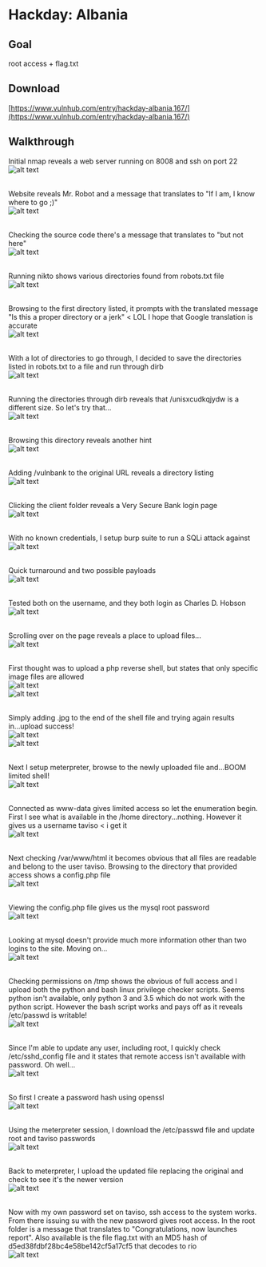 # Hackday: Albania

## Goal 
root access + flag.txt

## Download 
[https://www.vulnhub.com/entry/hackday-albania,167/](https://www.vulnhub.com/entry/hackday-albania,167/)

## Walkthrough 
Initial nmap reveals a web server running on 8008 and ssh on port 22
<br>![alt text](imgs/hackday-nmap.png)
<br><br>

Website reveals Mr. Robot and a message that translates to "If I am, I know where to go ;)"
<br>![alt text](imgs/hackday-initial001.png)
<br><br>

Checking the source code there's a message that translates to "but not here"
<br>![alt text](imgs/hackday-initial002.png)
<br><br>

Running nikto shows various directories found from robots.txt file
<br>![alt text](imgs/hackday-nikto.png)
<br><br>

Browsing to the first directory listed, it prompts with the translated message "Is this a proper directory or a jerk" < LOL I hope that Google translation is accurate
<br>![alt text](imgs/hackday-hmmm.png)
<br><br>

With a lot of directories to go through, I decided to save the directories listed in robots.txt to a file and run through dirb
<br>![alt text](imgs/hackday-robots.png)
<br><br>

Running the directories through dirb reveals that /unisxcudkqjydw is a different size. So let's try that...
<br>![alt text](imgs/hackday-dirb.png)
<br><br>

Browsing this directory reveals another hint
<br>![alt text](imgs/hackday-vulnbank.png)
<br><br>

Adding /vulnbank to the original URL reveals a directory listing
<br>![alt text](imgs/hackday-client.png)
<br><br>

Clicking the client folder reveals a Very Secure Bank login page
<br>![alt text](imgs/hackday-verysecure.png)
<br><br>

With no known credentials, I setup burp suite to run a SQLi attack against
<br>![alt text](imgs/hackday-burp001.png)
<br><br>

Quick turnaround and two possible payloads
<br>![alt text](imgs/hackday-burp002.png)
<br><br>

Tested both on the username, and they both login as Charles D. Hobson
<br>![alt text](imgs/hackday-loggedin001.png)
<br><br>

Scrolling over on the page reveals a place to upload files...
<br>![alt text](imgs/hackday-loggedin002.png)
<br><br>

First thought was to upload a php reverse shell, but states that only specific image files are allowed
<br>![alt text](imgs/hackday-upload001.png)
<br>![alt text](imgs/hackday-upload001a.png)
<br><br>

Simply adding .jpg to the end of the shell file and trying again results in...upload success!
<br>![alt text](imgs/hackday-upload002.png)
<br>![alt text](imgs/hackday-upload002a.png)
<br><br>

Next I setup meterpreter, browse to the newly uploaded file and...BOOM limited shell!
<br>![alt text](imgs/hackday-shell.png)
<br><br>

Connected as www-data gives limited access so let the enumeration begin. First I see what is available in the /home directory...nothing. However it gives us a username taviso < i get it
<br>![alt text](imgs/hackday-taviso.png)
<br><br>

Next checking /var/www/html it becomes obvious that all files are readable and belong to the user taviso. Browsing to the directory that provided access shows a config.php file
<br>![alt text](imgs/hackday-www.png)
<br><br>

Viewing the config.php file gives us the mysql root password
<br>![alt text](imgs/hackday-config.png)
<br><br>

Looking at mysql doesn't provide much more information other than two logins to the site. Moving on...
<br>![alt text](imgs/hackday-mysql.png)
<br><br>

Checking permissions on /tmp shows the obvious of full access and I upload both the python and bash linux privilege checker scripts. Seems python isn't available, only python 3 and 3.5 which do not work with the python script.  However the bash script works and pays off as it reveals /etc/passwd is writable!
<br>![alt text](imgs/hackday-passwd.png)
<br><br>

Since I'm able to update any user, including root, I quickly check /etc/sshd_config file and it states that remote access isn't available with password. Oh well...
<br>![alt text](imgs/hackday-sshd_config.png)
<br><br>

So first I create a password hash using openssl
<br>![alt text](imgs/hackday-openssl.png)
<br><br>

Using the meterpreter session, I download the /etc/passwd file and update root and taviso passwords
<br>![alt text](imgs/hackday-passwdupdate.png)
<br><br>

Back to meterpreter, I upload the updated file replacing the original and check to see it's the newer version
<br>![alt text](imgs/hackday-passwdupdate2.png)
<br><br>

Now with my own password set on taviso, ssh access to the system works. From there issuing su with the new password gives root access.  In the root folder is a message that translates to "Congratulations, now launches report".  Also available is the file flag.txt with an MD5 hash of d5ed38fdbf28bc4e58be142cf5a17cf5 that decodes to rio
<br>![alt text](imgs/hackday-root.png)
<br><br>